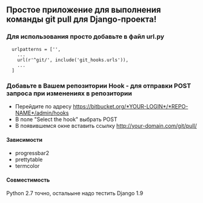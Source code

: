 ## Простое приложение для выполнения команды git pull для Django-проекта!

### Для использования просто добавьте в файл url.py
  ```
    urlpatterns = ['',
      ...
      url(r'^git/', include('git_hooks.urls')),
      ...
    ]
  ```
### Добавьте в Вашем репозитории Hook - для отправки POST запроса при изменениях в репозитории 
  
  * Перейдите по адресу https://bitbucket.org/*YOUR-LOGIN*/*REPO-NAME*/admin/hooks
  * В поле "Select the hook" выбрать POST
  * В появившемся окне вставить ссылку http://your-domain.com/git/pull/
   
#### Зависимости
  * progressbar2
  * prettytable
  * termcolor

#### Совместимость
  Python 2.7 точно, остальыне надо тестить
  Django 1.9
